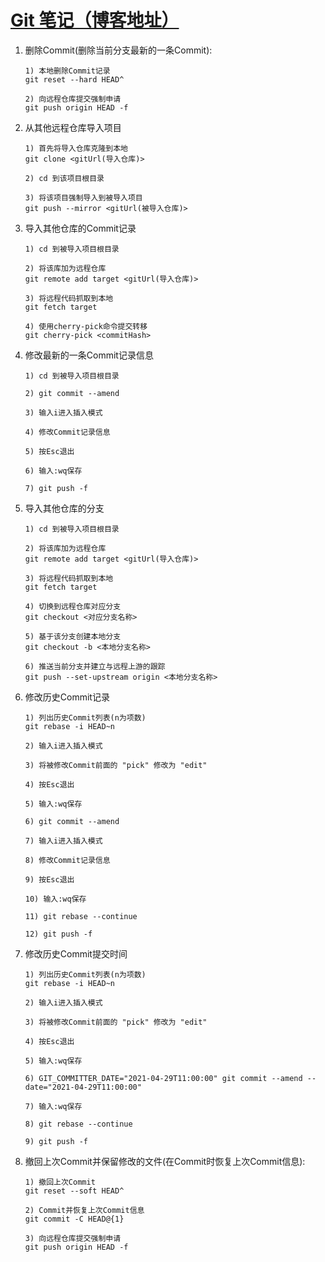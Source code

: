 # [Git 笔记（博客地址）](https://acmezone.tk/2021/07/09/Git-%E7%AC%94%E8%AE%B0/)

1. 删除Commit(删除当前分支最新的一条Commit):

	```
	1) 本地删除Commit记录
	git reset --hard HEAD^

	2) 向远程仓库提交强制申请
	git push origin HEAD -f
	```

2. 从其他远程仓库导入项目
	
	```
	1) 首先将导入仓库克隆到本地
	git clone <gitUrl(导入仓库)>

	2) cd 到该项目根目录

	3) 将该项目强制导入到被导入项目
	git push --mirror <gitUrl(被导入仓库)>
	```

3. 导入其他仓库的Commit记录

	```
	1) cd 到被导入项目根目录

	2) 将该库加为远程仓库
	git remote add target <gitUrl(导入仓库)>

	3) 将远程代码抓取到本地
	git fetch target

	4) 使用cherry-pick命令提交转移
	git cherry-pick <commitHash>
	```

4. 修改最新的一条Commit记录信息

	```
	1) cd 到被导入项目根目录

	2) git commit --amend

	3) 输入i进入插入模式

	4) 修改Commit记录信息

	5) 按Esc退出

	6) 输入:wq保存

	7) git push -f
	```

5. 导入其他仓库的分支

	```
	1) cd 到被导入项目根目录

	2) 将该库加为远程仓库
	git remote add target <gitUrl(导入仓库)>

	3) 将远程代码抓取到本地
	git fetch target

	4) 切换到远程仓库对应分支
	git checkout <对应分支名称>

	5) 基于该分支创建本地分支
	git checkout -b <本地分支名称>

	6) 推送当前分支并建立与远程上游的跟踪
	git push --set-upstream origin <本地分支名称>
	```

6. 修改历史Commit记录

	```
	1) 列出历史Commit列表(n为项数)
	git rebase -i HEAD~n

	2) 输入i进入插入模式

	3) 将被修改Commit前面的 "pick" 修改为 "edit"

	4) 按Esc退出

	5) 输入:wq保存

	6) git commit --amend

	7) 输入i进入插入模式

	8) 修改Commit记录信息

	9) 按Esc退出

	10) 输入:wq保存

	11) git rebase --continue

	12) git push -f
	```

7. 修改历史Commit提交时间

	```
	1) 列出历史Commit列表(n为项数)
	git rebase -i HEAD~n

	2) 输入i进入插入模式

	3) 将被修改Commit前面的 "pick" 修改为 "edit"

	4) 按Esc退出

	5) 输入:wq保存

	6) GIT_COMMITTER_DATE="2021-04-29T11:00:00" git commit --amend --date="2021-04-29T11:00:00"

	7) 输入:wq保存

	8) git rebase --continue

	9) git push -f
	```

8. 撤回上次Commit并保留修改的文件(在Commit时恢复上次Commit信息):

	```
	1) 撤回上次Commit
	git reset --soft HEAD^

	2) Commit并恢复上次Commit信息
	git commit -C HEAD@{1}

	3) 向远程仓库提交强制申请
	git push origin HEAD -f
	```
